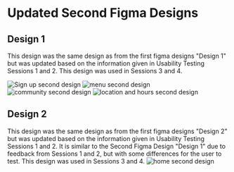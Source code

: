 # Updated Second Figma Designs 

## Design 1
This design was the same design as from the first figma designs "Design 1" but was updated based on the information given in Usability Testing Sessions 1 and 2. This design was used in Sessions 3 and 4. 

![Sign up second design](https://github.com/juliasklodowska/is218003final/assets/114186787/bf3af7fd-ea30-4eb8-8cde-1cc1c551edc5)
![menu second design](https://github.com/juliasklodowska/is218003final/assets/114186787/96e4ccbd-db86-473e-a637-9f5b658434c6)
![community second design](https://github.com/juliasklodowska/is218003final/assets/114186787/251c5d8e-fd7d-4e67-b778-dfa9f2debd15)
![location and hours second design](https://github.com/juliasklodowska/is218003final/assets/114186787/a7600b42-3298-423f-9dbc-8f778db64364)
## Design 2
This design was the same design as from the first figma designs "Design 2" but was updated based on the information given in Usability Testing Sessions 1 and 2. It is similar to the Second Figma Design "Design 1" due to feedback from Sessions 1 and 2, but with some differences for the user to test. This design was used in Sessions 3 and 4. ![home second design](https://github.com/juliasklodowska/is218003final/assets/114186787/dd3ef5d9-ea1e-4dd7-b12d-627fb2f3ae3f)

